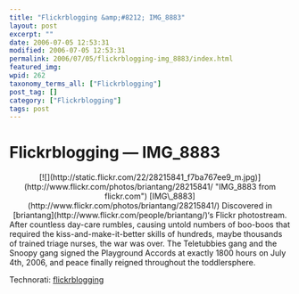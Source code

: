 ```yaml
---
title: "Flickrblogging &amp;#8212; IMG_8883"
layout: post
excerpt: ""
date: 2006-07-05 12:53:31
modified: 2006-07-05 12:53:31
permalink: 2006/07/05/flickrblogging-img_8883/index.html
featured_img: 
wpid: 262
taxonomy_terms_all: ["Flickrblogging"]
post_tag: []
category: ["Flickrblogging"]
tags: post
---
```


# Flickrblogging &#8212; IMG_8883

<div align="center">[![](http://static.flickr.com/22/28215841_f7ba767ee9_m.jpg)](http://www.flickr.com/photos/briantang/28215841/ "IMG_8883 from flickr.com")  
[IMG\_8883](http://www.flickr.com/photos/briantang/28215841/)  
Discovered in [briantang](http://www.flickr.com/people/briantang/)‘s Flickr photostream. </div>After countless day-care rumbles, causing untold numbers of boo-boos that required the kiss-and-make-it-better skills of hundreds, maybe thousands of trained triage nurses, the war was over. The Teletubbies gang and the Snoopy gang signed the Playground Accords at exactly 1800 hours on July 4th, 2006, and peace finally reigned throughout the toddlersphere.

Technorati: [flickrblogging](http://technorati.com/tag/flickrblogging)